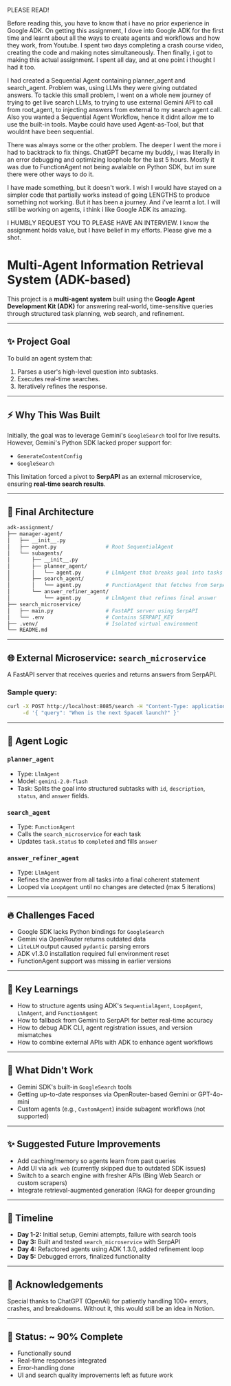 PLEASE READ!

Before reading this, you have to know that i have no prior experience in Google ADK. On getting this assignment, I dove into Google ADK for the first time and learnt about all the ways to create agents and workflows and how they work, from Youtube. I spent two days completing a crash course video, creating the code and making notes simultaneously. Then finally, i got to making this actual assignment. I spent all day, and at one point i thought I had it too. 

I had created a Sequential Agent containing planner_agent and search_agent. Problem was, using LLMs they were giving outdated answers. To tackle this small problem, I went on a whole new journey of trying to get live search LLMs, to trying to use external Gemini API to call from root_agent, to injecting answers from external to my search agent call. Also you wanted a Sequential Agent Workflow, hence it didnt allow me to use the built-in tools. Maybe could have used Agent-as-Tool, but that wouldnt have been sequential. 

There was always some or the other problem. The deeper I went the more i had to backtrack to fix things. ChatGPT became my buddy, i was literally in an error debugging and optimizing loophole for the last 5 hours. Mostly it was due to FunctionAgent not being avalaible on Python SDK, but im sure there were other ways to do it. 

I have made something, but it doesn't work. I wish I would have stayed on a simpler code that partially works instead of going LENGTHS to produce something not working. But it has been a journey. And i've learnt a lot. I will still be working on agents, i think i like Google ADK its amazing. 

I HUMBLY REQUEST YOU TO PLEASE HAVE AN INTERVIEW. I know the assignment holds value, but I have belief in my efforts. Please give me a shot.


# Multi-Agent Information Retrieval System (ADK-based)

This project is a **multi-agent system** built using the **Google Agent Development Kit (ADK)** for answering real-world, time-sensitive queries through structured task planning, web search, and refinement.

---

## ✨ Project Goal

To build an agent system that:

1. Parses a user's high-level question into subtasks.
2. Executes real-time searches.
3. Iteratively refines the response.

---

## ⚡ Why This Was Built

Initially, the goal was to leverage Gemini's `GoogleSearch` tool for live results. However, Gemini's Python SDK lacked proper support for:

- `GenerateContentConfig`
- `GoogleSearch`

This limitation forced a pivot to **SerpAPI** as an external microservice, ensuring **real-time search results**.

---

## 🧰 Final Architecture

```bash
adk-assignment/
├── manager-agent/
│   ├── __init__.py
│   ├── agent.py                # Root SequentialAgent
│   └── subagents/
│       ├── __init__.py
│       ├── planner_agent/
│       │   └── agent.py        # LlmAgent that breaks goal into tasks
│       ├── search_agent/
│       │   └── agent.py        # FunctionAgent that fetches from SerpAPI microservice
│       └── answer_refiner_agent/
│           └── agent.py        # LlmAgent that refines final answer
├── search_microservice/
│   ├── main.py                 # FastAPI server using SerpAPI
│   └── .env                    # Contains SERPAPI_KEY
├── .venv/                      # Isolated virtual environment
└── README.md
```

---

## 🌐 External Microservice: `search_microservice`

A FastAPI server that receives queries and returns answers from SerpAPI.

### Sample query:

```bash
curl -X POST http://localhost:8085/search -H "Content-Type: application/json" \
     -d '{ "query": "When is the next SpaceX launch?" }'
```

---

## 🧬 Agent Logic

### `planner_agent`

- Type: `LlmAgent`
- Model: `gemini-2.0-flash`
- Task: Splits the goal into structured subtasks with `id`, `description`, `status`, and `answer` fields.

### `search_agent`

- Type: `FunctionAgent`
- Calls the `search_microservice` for each task
- Updates `task.status` to `completed` and fills `answer`

### `answer_refiner_agent`

- Type: `LlmAgent`
- Refines the answer from all tasks into a final coherent statement
- Looped via `LoopAgent` until no changes are detected (max 5 iterations)

---

## 🔥 Challenges Faced

- Google SDK lacks Python bindings for `GoogleSearch`
- Gemini via OpenRouter returns outdated data
- `LiteLLM` output caused `pydantic` parsing errors
- ADK v1.3.0 installation required full environment reset
- FunctionAgent support was missing in earlier versions

---

## 🧨 Key Learnings

- How to structure agents using ADK's `SequentialAgent`, `LoopAgent`, `LlmAgent`, and `FunctionAgent`
- How to fallback from Gemini to SerpAPI for better real-time accuracy
- How to debug ADK CLI, agent registration issues, and version mismatches
- How to combine external APIs with ADK to enhance agent workflows

---

## 🚫 What Didn't Work

- Gemini SDK's built-in `GoogleSearch` tools
- Getting up-to-date responses via OpenRouter-based Gemini or GPT-4o-mini
- Custom agents (e.g., `CustomAgent`) inside subagent workflows (not supported)

---

## ✨ Suggested Future Improvements

- Add caching/memory so agents learn from past queries
- Add UI via `adk web` (currently skipped due to outdated SDK issues)
- Switch to a search engine with fresher APIs (Bing Web Search or custom scrapers)
- Integrate retrieval-augmented generation (RAG) for deeper grounding

---

## 📆 Timeline

- **Day 1-2:** Initial setup, Gemini attempts, failure with search tools
- **Day 3:** Built and tested `search_microservice` with SerpAPI
- **Day 4:** Refactored agents using ADK 1.3.0, added refinement loop
- **Day 5:** Debugged errors, finalized functionality

---

## 🙏 Acknowledgements

Special thanks to ChatGPT (OpenAI) for patiently handling 100+ errors, crashes, and breakdowns. Without it, this would still be an idea in Notion.

---

## 📅 Status: \~ 90% Complete

- Functionally sound
- Real-time responses integrated
- Error-handling done
- UI and search quality improvements left as future work

